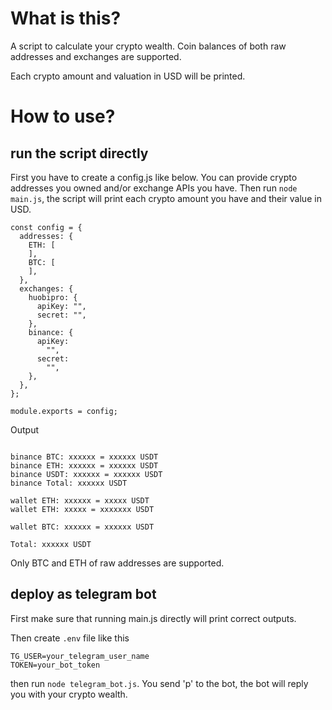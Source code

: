 # What is this?

A script to calculate your crypto wealth. Coin balances of both raw addresses and exchanges are supported.  

Each crypto amount and valuation in USD will be printed.  

# How to use?

## run the script directly

First you have to create a config.js like below. You can provide crypto addresses you owned and/or exchange APIs you have.
Then run `node main.js`, the script will print each crypto amount you have and their value in USD.

```
const config = {
  addresses: {
    ETH: [
    ],
    BTC: [
    ],
  },
  exchanges: {
    huobipro: {
      apiKey: "",
      secret: "",
    },
    binance: {
      apiKey:
        "",
      secret:
        "",
    },
  },
};

module.exports = config;

```

Output

```

binance BTC: xxxxxx = xxxxxx USDT
binance ETH: xxxxxx = xxxxxx USDT
binance USDT: xxxxxx = xxxxxx USDT
binance Total: xxxxxx USDT

wallet ETH: xxxxxx = xxxxx USDT
wallet ETH: xxxxx = xxxxxxx USDT

wallet BTC: xxxxxx = xxxxxx USDT

Total: xxxxxx USDT

```

Only BTC and ETH of raw addresses are supported.

## deploy as telegram bot

First make sure that running main.js directly will print correct outputs.

Then create `.env` file like this

```
TG_USER=your_telegram_user_name
TOKEN=your_bot_token
```

then run `node telegram_bot.js`. You send 'p' to the bot, the bot will reply you with your crypto wealth.
